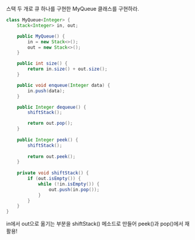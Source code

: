 스택 두 개로 큐 하나를 구현한 MyQueue 클래스를 구현하라.  

``` java
class MyQueue<Integer> {
    Stack<Integer> in, out;

    public MyQueue() {
        in = new Stack<>();
        out = new Stack<>();
    }

    public int size() {
        return in.size() + out.size();
    }    

    public void enqueue(Integer data) {
        in.push(data);
    }

    public Integer dequeue() {
        shiftStack();

        return out.pop();
    }
    
    public Integer peek() {
        shiftStack();
        
        return out.peek();
    }
    
    private void shiftStack() {
        if (out.isEmpty()) {
            while (!in.isEmpty()) {
                out.push(in.pop());
            }
        }
    }
}
```

in에서 out으로 옮기는 부분을 shiftStack() 메소드로 만들어 peek()과 pop()에서 재활용!
